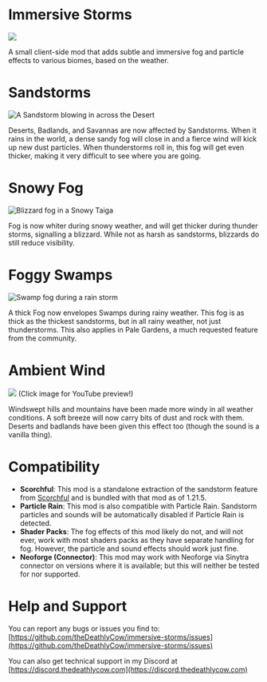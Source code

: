 # Immersive Storms

[![](https://media.githubusercontent.com/media/TheDeathlyCow/minecraft-mod-pages/main/scorchful/assets/try_scorchful.svg)](https://www.curseforge.com/minecraft/mc-mods/scorchful)

A small client-side mod that adds subtle and immersive fog and particle effects to various biomes, based on the weather.

# Sandstorms

![A Sandstorm blowing in across the Desert](https://media.githubusercontent.com/media/TheDeathlyCow/minecraft-mod-pages/main/immersive-storms/assets/sandstorm.jpg)

Deserts, Badlands, and Savannas are now affected by Sandstorms. When it rains in the world, a dense sandy fog will close in and a fierce wind will kick up new dust particles. When thunderstorms roll in, this fog will get even thicker, making it very difficult to see where you are going.


# Snowy Fog

![Blizzard fog in a Snowy Taiga](https://media.githubusercontent.com/media/TheDeathlyCow/minecraft-mod-pages/main/immersive-storms/assets/blizzard.jpg)

Fog is now whiter during snowy weather, and will get thicker during thunder storms, signalling a blizzard. While not as harsh as sandstorms, blizzards do still reduce visibility. 


# Foggy Swamps

![Swamp fog during a rain storm](https://media.githubusercontent.com/media/TheDeathlyCow/minecraft-mod-pages/main/immersive-storms/assets/swamp.jpg)

A thick Fog now envelopes Swamps during rainy weather. This fog is as thick as the thickest sandstorms, but in all rainy weather, not just thunderstorms. This also applies in Pale Gardens, a much requested feature from the community.


# Ambient Wind

[![](https://img.youtube.com/vi/aG76E-dT49g/0.jpg)](https://www.youtube.com/watch?v=aG76E-dT49g)
(Click image for YouTube preview!)

Windswept hills and mountains have been made more windy in all weather conditions. A soft breeze will now carry bits of dust and rock with them. Deserts and badlands have been given this effect too (though the sound is a vanilla thing).

# Compatibility


* **Scorchful**: This mod is a standalone extraction of the sandstorm feature from [Scorchful](https://modrinth.com/mod/scorchful) and is bundled with that mod as of 1.21.5.
* **Particle Rain**: This mod is also compatible with Particle Rain. Sandstorm particles and sounds will be automatically disabled if Particle Rain is detected.
* **Shader Packs**: The fog effects of this mod likely do not, and will not ever, work with most shaders packs as they have separate handling for fog. However, the particle and sound effects should work just fine.
* **Neoforge (Connector)**: This mod may work with Neoforge via Sinytra connector on versions where it is available; but this will neither be tested for nor supported.

# Help and Support

You can report any bugs or issues you find to: [https://github.com/theDeathlyCow/immersive-storms/issues](https://github.com/theDeathlyCow/immersive-storms/issues)

You can also get technical support in my Discord at [https://discord.thedeathlycow.com](https://discord.thedeathlycow.com)

